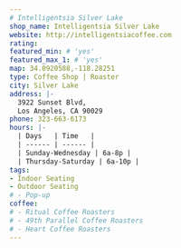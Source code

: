 ```yaml
---
# Intelligentsia Silver Lake
shop_name: Intelligentsia Silver Lake
website: http://intelligentsiacoffee.com
rating:
featured_min: # 'yes'
featured_max_1: # 'yes'
map: 34.0920588,-118.28251
type: Coffee Shop | Roaster
city: Silver Lake
address: |-
  3922 Sunset Blvd,
  Los Angeles, CA 90029
phone: 323-663-6173
hours: |-
  | Days   | Time   |
  | ------ | ------ |
  | Sunday-Wednesday | 6a-8p |
  | Thursday-Saturday | 6a-10p |
tags:
- Indoor Seating
- Outdoor Seating
# - Pop-up
coffee:
# - Ritual Coffee Roasters
# - 49th Parallel Coffee Roasters
# - Heart Coffee Roasters
---
```

